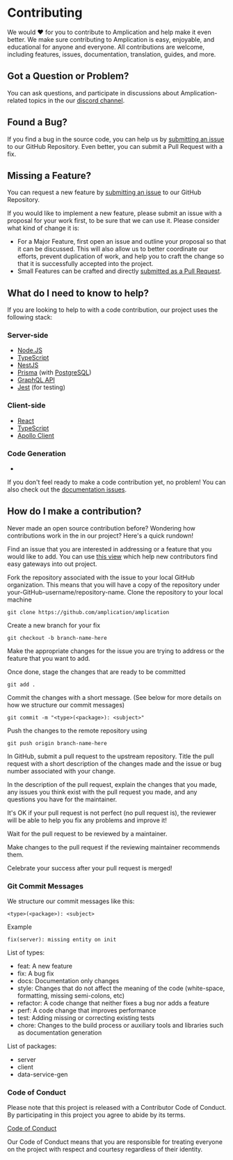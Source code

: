 # Contributing

We would ❤️ for you to contribute to Amplication and help make it even better.
We make sure contributing to Amplication is easy, enjoyable, and educational for anyone and everyone. All contributions are welcome, including features, issues, documentation, translation, guides, and more.

## Got a Question or Problem?

You can ask questions, and participate in discussions about Amplication-related topics in the our [discord channel](https://discord.gg/b8MrjU6).

## Found a Bug?

If you find a bug in the source code, you can help us by [submitting an issue](https://github.com/amplication/amplication/issues/new?assignees=&labels=type%3A%20bug&template=bug_report.md&title=) to our GitHub Repository. Even better, you can submit a Pull Request with a fix.

## Missing a Feature?

You can request a new feature by [submitting an issue](https://github.com/amplication/amplication/issues/new?assignees=&labels=type%3A%20feature%20request&template=feature_request.md&title=) to our GitHub Repository.

If you would like to implement a new feature, please submit an issue with a proposal for your work first, to be sure that we can use it. Please consider what kind of change it is:

- For a Major Feature, first open an issue and outline your proposal so that it can be discussed. This will also allow us to better coordinate our efforts, prevent duplication of work, and help you to craft the change so that it is successfully accepted into the project.
- Small Features can be crafted and directly [submitted as a Pull Request](#submit-pr).

## What do I need to know to help?

If you are looking to help to with a code contribution, our project uses the following stack:

### Server-side

- [Node.JS](https://nodejs.org/)
- [TypeScript](https://www.typescriptlang.org/docs)
- [NestJS](https://docs.nestjs.com/)
- [Prisma](https://www.prisma.io/docs/) (with [PostgreSQL](https://www.postgresql.org/about/))
- [GraphQL API](https://docs.nestjs.com/graphql/quick-start)
- [Jest](https://docs.nestjs.com/fundamentals/testing) (for testing)

### Client-side

- [React](https://reactjs.org/docs/getting-started.html)
- [TypeScript](https://www.typescriptlang.org/docs)
- [Apollo Client](https://www.apollographql.com/docs/react/)

### Code Generation

-

If you don't feel ready to make a code contribution yet, no problem! You can also check out the [documentation issues](https://github.com/amplication/amplication/labels/type%3A%20docs).

## <a name="submit-pr"></a> How do I make a contribution?

Never made an open source contribution before? Wondering how contributions work in the in our project? Here's a quick rundown!

Find an issue that you are interested in addressing or a feature that you would like to add.
You can use [this view](https://github.com/amplication/amplication/issues?q=is%3Aopen+is%3Aissue+label%3A%22good+first+issue%22) which help new contributors find easy gateways into out project.

Fork the repository associated with the issue to your local GitHub organization. This means that you will have a copy of the repository under your-GitHub-username/repository-name.
Clone the repository to your local machine

```
git clone https://github.com/amplication/amplication

```

Create a new branch for your fix

```
git checkout -b branch-name-here
```

Make the appropriate changes for the issue you are trying to address or the feature that you want to add.

Once done, stage the changes that are ready to be committed

```
git add .
```

Commit the changes with a short message. (See below for more details on how we structure our commit messages)

```
git commit -m "<type>(<package>): <subject>"
```

Push the changes to the remote repository using

```
git push origin branch-name-here
```

In GitHub, submit a pull request to the upstream repository. Title the pull request with a short description of the changes made and the issue or bug number associated with your change.

In the description of the pull request, explain the changes that you made, any issues you think exist with the pull request you made, and any questions you have for the maintainer.

It's OK if your pull request is not perfect (no pull request is), the reviewer will be able to help you fix any problems and improve it!

Wait for the pull request to be reviewed by a maintainer.

Make changes to the pull request if the reviewing maintainer recommends them.

Celebrate your success after your pull request is merged!

### Git Commit Messages

We structure our commit messages like this:

```
<type>(<package>): <subject>
```

Example

```
fix(server): missing entity on init
```

List of types:

- feat: A new feature
- fix: A bug fix
- docs: Documentation only changes
- style: Changes that do not affect the meaning of the code (white-space, formatting, missing semi-colons, etc)
- refactor: A code change that neither fixes a bug nor adds a feature
- perf: A code change that improves performance
- test: Adding missing or correcting existing tests
- chore: Changes to the build process or auxiliary tools and libraries such as documentation generation

List of packages:

- server
- client
- data-service-gen

### Code of Conduct

Please note that this project is released with a Contributor Code of Conduct. By participating in this project you agree to abide by its terms.

[Code of Conduct](./code_of_conduct.md)

Our Code of Conduct means that you are responsible for treating everyone on the project with respect and courtesy regardless of their identity.
